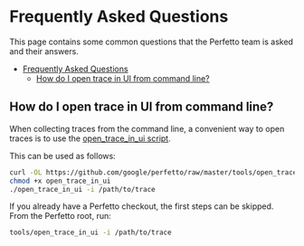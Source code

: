 # Frequently Asked Questions
This page contains some common questions that the Perfetto team is asked
and their answers.

- [Frequently Asked Questions](#frequently-asked-questions)
  - [How do I open trace in UI from command line?](#how-do-i-open-trace-in-ui-from-command-line)

## How do I open trace in UI from command line?
When collecting traces from the command line, a convenient way to open traces
is to use the [open_trace_in_ui script](/tools/open_trace_in_ui).

This can be used as follows:
```sh
curl -OL https://github.com/google/perfetto/raw/master/tools/open_trace_in_ui
chmod +x open_trace_in_ui
./open_trace_in_ui -i /path/to/trace
```

If you already have a Perfetto checkout, the first steps can be skipped.
From the Perfetto root, run:
```sh
tools/open_trace_in_ui -i /path/to/trace
```